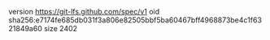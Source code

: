 version https://git-lfs.github.com/spec/v1
oid sha256:e7174fe685db031f3a806e82505bbf5ba60467bff4968873be4c1f6321849a60
size 2402
